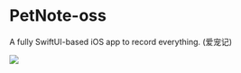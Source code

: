# PetNote-oss
A fully SwiftUI-based iOS app to record everything. (爱宠记)

[![]([https://mymx2-oss.oss-cn-shanghai.aliyuncs.com/doc/img-prtsc-oss.jpg])](https://player.bilibili.com/player.html?isOutside=true&aid=1755918232&bvid=BV1Q4421S7Bx&cid=1593767032&p=1)
